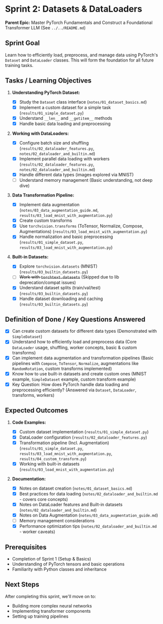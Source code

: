 # Sprint 2: Datasets & DataLoaders

**Parent Epic:** Master PyTorch Fundamentals and Construct a Foundational Transformer LLM (See `../../README.md`)

## Sprint Goal

Learn how to efficiently load, preprocess, and manage data using PyTorch's `Dataset` and `DataLoader` classes. This will form the foundation for all future training tasks.

## Tasks / Learning Objectives

1. **Understanding PyTorch Dataset:**

   - [x] Study the `Dataset` class interface (`notes/01_dataset_basics.md`)
   - [x] Implement a custom dataset for a simple task (`results/01_simple_dataset.py`)
   - [x] Understand `__len__` and `__getitem__` methods
   - [x] Handle basic data loading and preprocessing

2. **Working with DataLoaders:**

   - [x] Configure batch size and shuffling (`results/02_dataloader_features.py`, `notes/02_dataloader_and_builtin.md`)
   - [x] Implement parallel data loading with workers (`results/02_dataloader_features.py`, `notes/02_dataloader_and_builtin.md`)
   - [x] Handle different data types (images explored via MNIST)
   - [ ] Understand memory management (Basic understanding, not deep dive)

3. **Data Transformation Pipeline:**

   - [x] Implement data augmentation (`notes/03_data_augmentation_guide.md`, `results/03_load_mnist_with_augmentation.py`)
   - [x] Create custom transforms
   - [x] Use `torchvision.transforms` (ToTensor, Normalize, Compose, Augmentations) (`results/03_load_mnist_with_augmentation.py`)
   - [x] Handle normalization and basic preprocessing (`results/01_simple_dataset.py`, `results/03_load_mnist_with_augmentation.py`)

4. **Built-in Datasets:**
   - [x] Explore `torchvision.datasets` (MNIST) (`results/03_builtin_datasets.py`)
   - [ ] ~~Work with `torchtext.datasets`~~ (Skipped due to lib deprecation/compat issues)
   - [x] Understand dataset splits (train/val/test) (`results/03_builtin_datasets.py`)
   - [x] Handle dataset downloading and caching (`results/03_builtin_datasets.py`)

## Definition of Done / Key Questions Answered

- [x] Can create custom datasets for different data types (Demonstrated with `SimpleDataset`)
- [x] Understand how to efficiently load and preprocess data (Core `DataLoader` usage, shuffling, worker concepts, basic & custom transforms)
- [x] Can implement data augmentation and transformation pipelines (Basic pipelines with `Compose`, `ToTensor`, `Normalize`, augmentations like `RandomRotation`, custom transforms implemented)
- [x] Know how to use built-in datasets and create custom ones (MNIST example, `SimpleDataset` example, custom transform example)
- [x] Key Question: How does PyTorch handle data loading and preprocessing efficiently? (Answered via `Dataset`, `DataLoader`, transforms, workers)

## Expected Outcomes

1. **Code Examples:**

   - [x] Custom dataset implementation (`results/01_simple_dataset.py`)
   - [x] DataLoader configuration (`results/02_dataloader_features.py`)
   - [x] Transformation pipeline (Incl. Augmentation) (`results/01_simple_dataset.py`, `results/03_load_mnist_with_augmentation.py`, `results/04_custom_transform.py`)
   - [x] Working with built-in datasets (`results/03_load_mnist_with_augmentation.py`)

2. **Documentation:**
   - [x] Notes on dataset creation (`notes/01_dataset_basics.md`)
   - [x] Best practices for data loading (`notes/02_dataloader_and_builtin.md` - covers core concepts)
   - [x] Notes on DataLoader features and Built-in datasets (`notes/02_dataloader_and_builtin.md`)
   - [x] Notes on Data Augmentation (`notes/03_data_augmentation_guide.md`)
   - [ ] Memory management considerations
   - [x] Performance optimization tips (`notes/02_dataloader_and_builtin.md` - worker caveats)

## Prerequisites

- Completion of Sprint 1 (Setup & Basics)
- Understanding of PyTorch tensors and basic operations
- Familiarity with Python classes and inheritance

## Next Steps

After completing this sprint, we'll move on to:

- Building more complex neural networks
- Implementing transformer components
- Setting up training pipelines
